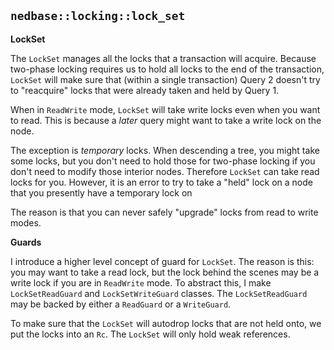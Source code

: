 ## `nedbase::locking::lock_set`

**LockSet**

The `LockSet` manages all the locks that a transaction will acquire.
Because two-phase locking requires us to hold all locks to the end of
the transaction, `LockSet` will make sure that (within a single
transaction) Query 2 doesn't try to "reacquire" locks that were already
taken and held by Query 1.

When in `ReadWrite` mode, `LockSet` will take write locks even when you
want to read. This is because a *later* query might want to take a write
lock on the node.

The exception is *temporary* locks. When descending a tree, you might
take some locks, but you don't need to hold those for two-phase locking
if you don't need to modify those interior nodes. Therefore `LockSet`
can take read locks for you. However, it is an error to try to take a
"held" lock on a node that you presently have a temporary lock on

The reason is that you can never safely "upgrade" locks from read to
write modes.

**Guards**

I introduce a higher level concept of guard for `LockSet`. The reason is
this: you may want to take a read lock, but the lock behind the scenes
may be a write lock if you are in `ReadWrite` mode. To abstract this, I
make `LockSetReadGuard` and `LockSetWriteGuard` classes. The
`LockSetReadGuard` may be backed by either a `ReadGuard` or a
`WriteGuard`.

To make sure that the `LockSet` will autodrop locks that are not held
onto, we put the locks into an `Rc`. The `LockSet` will only hold weak
references.
